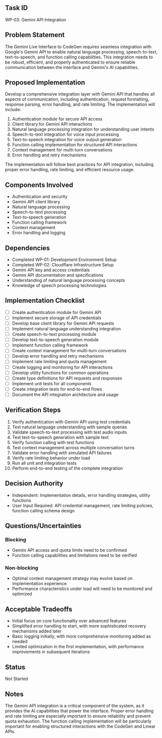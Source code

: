## Task ID
WP-03: Gemini API Integration

## Problem Statement
The Gemini Live Interface to CodeGen requires seamless integration with Google's Gemini API to enable natural language processing, speech-to-text, text-to-speech, and function calling capabilities. This integration needs to be robust, efficient, and properly authenticated to ensure reliable communication between the interface and Gemini's AI capabilities.

## Proposed Implementation
Develop a comprehensive integration layer with Gemini API that handles all aspects of communication, including authentication, request formatting, response parsing, error handling, and rate limiting. The implementation will include:

1. Authentication module for secure API access
2. Client library for Gemini API interactions
3. Natural language processing integration for understanding user intents
4. Speech-to-text integration for voice input processing
5. Text-to-speech integration for voice output generation
6. Function calling implementation for structured API interactions
7. Context management for multi-turn conversations
8. Error handling and retry mechanisms

The implementation will follow best practices for API integration, including proper error handling, rate limiting, and efficient resource usage.

## Components Involved
- Authentication and security
- Gemini API client library
- Natural language processing
- Speech-to-text processing
- Text-to-speech generation
- Function calling framework
- Context management
- Error handling and logging

## Dependencies
- Completed WP-01: Development Environment Setup
- Completed WP-02: Cloudflare Infrastructure Setup
- Gemini API key and access credentials
- Gemini API documentation and specifications
- Understanding of natural language processing concepts
- Knowledge of speech processing technologies

## Implementation Checklist
- [ ] Create authentication module for Gemini API
- [ ] Implement secure storage of API credentials
- [ ] Develop base client library for Gemini API requests
- [ ] Implement natural language understanding integration
- [ ] Create speech-to-text processing module
- [ ] Develop text-to-speech generation module
- [ ] Implement function calling framework
- [ ] Create context management for multi-turn conversations
- [ ] Develop error handling and retry mechanisms
- [ ] Implement rate limiting and quota management
- [ ] Create logging and monitoring for API interactions
- [ ] Develop utility functions for common operations
- [ ] Create type definitions for API requests and responses
- [ ] Implement unit tests for all components
- [ ] Create integration tests for end-to-end flows
- [ ] Document the API integration architecture and usage

## Verification Steps
1. Verify authentication with Gemini API using test credentials
2. Test natural language understanding with sample queries
3. Validate speech-to-text processing with test audio inputs
4. Test text-to-speech generation with sample text
5. Verify function calling with test functions
6. Test context management across multiple conversation turns
7. Validate error handling with simulated API failures
8. Verify rate limiting behavior under load
9. Run all unit and integration tests
10. Perform end-to-end testing of the complete integration

## Decision Authority
- Independent: Implementation details, error handling strategies, utility functions
- User Input Required: API credential management, rate limiting policies, function calling schema design

## Questions/Uncertainties
### Blocking
- Gemini API access and quota limits need to be confirmed
- Function calling capabilities and limitations need to be verified

### Non-blocking
- Optimal context management strategy may evolve based on implementation experience
- Performance characteristics under load will need to be monitored and optimized

## Acceptable Tradeoffs
- Initial focus on core functionality over advanced features
- Simplified error handling to start, with more sophisticated recovery mechanisms added later
- Basic logging initially, with more comprehensive monitoring added as needed
- Limited optimization in the first implementation, with performance improvements in subsequent iterations

## Status
Not Started

## Notes
The Gemini API integration is a critical component of the system, as it provides the AI capabilities that power the interface. Proper error handling and rate limiting are especially important to ensure reliability and prevent quota exhaustion. The function calling implementation will be particularly important for enabling structured interactions with the CodeGen and Linear APIs.

